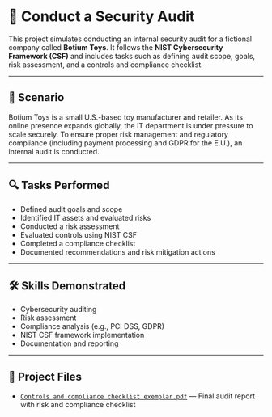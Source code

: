 # 🧾 Conduct a Security Audit

This project simulates conducting an internal security audit for a fictional company called **Botium Toys**. It follows the **NIST Cybersecurity Framework (CSF)** and includes tasks such as defining audit scope, goals, risk assessment, and a controls and compliance checklist.

---

## 📌 Scenario

Botium Toys is a small U.S.-based toy manufacturer and retailer. As its online presence expands globally, the IT department is under pressure to scale securely. To ensure proper risk management and regulatory compliance (including payment processing and GDPR for the E.U.), an internal audit is conducted.

---

## 🔍 Tasks Performed

- Defined audit goals and scope  
- Identified IT assets and evaluated risks  
- Conducted a risk assessment  
- Evaluated controls using NIST CSF  
- Completed a compliance checklist  
- Documented recommendations and risk mitigation actions  

---

## 🛠️ Skills Demonstrated

- Cybersecurity auditing  
- Risk assessment  
- Compliance analysis (e.g., PCI DSS, GDPR)  
- NIST CSF framework implementation  
- Documentation and reporting  

---

## 📄 Project Files

- [`Controls and compliance checklist exemplar.pdf`](./Controls%20and%20compliance%20checklist%20exemplar.pdf) — Final audit report with risk and compliance checklist

